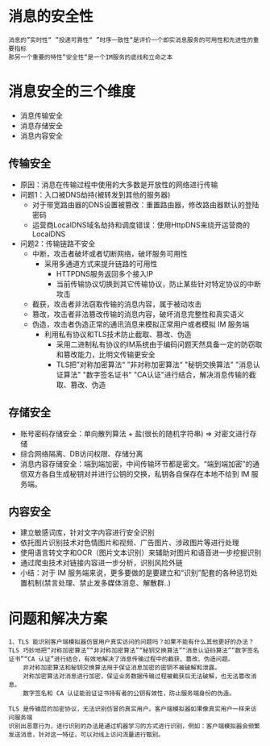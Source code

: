 # 消息的安全性
```
消息的”实时性“ ”投递可靠性“ ”时序一致性“是评价一个即实消息服务的可用性和先进性的重要指标
那另一个重要的特性”安全性“是一个IM服务的底线和立命之本
```

# 消息安全的三个维度
- 消息传输安全
- 消息存储安全
- 消息内容安全

## 传输安全
- 原因：消息在传输过程中使用的大多数是开放性的网络进行传输
- 问题1：入口被DNS劫持(被转发到其他的服务器)
    - 对于带宽路由器的DNS设置被篡改：重置路由器，修改路由器默认的登陆密码
    - 运营商LocalDNS域名劫持和调度错误：使用HttpDNS来绕开运营商的LocalDNS
- 问题2：传输链路不安全
    - 中断，攻击者破坏或者切断网络，破坏服务可用性
        - 采用多通道方式来提升链路的可用性
            - HTTPDNS服务返回多个接入IP
            - 当前传输协议切换到其它传输协议，防止某些针对特定协议的中断攻击
    - 截获，攻击者非法窃取传输的消息内容，属于被动攻击
    - 篡改，攻击者非法篡改传输的消息内容，破坏消息完整性和真实语义
    - 伪造，攻击者伪造正常的通讯消息来模拟正常用户或者模拟 IM 服务端
        - 利用私有协议和TLS技术防止截取、篡改、伪造
            - 采用二进制私有协议的IM系统由于编码问题天然具备一定的防窃取和篡改能力，比明文传输更安全
            - TLS把”对称加密算法“ ”非对称加密算法“ "秘钥交换算法" "消息认证算法" "数字签名证书" "CA认证"进行结合，解决消息传输的截取、篡改、伪造

## 存储安全
- 账号密码存储安全：单向散列算法 + 盐(很长的随机字符串) => 对密文进行存储
- 综合网络隔离、DB访问权限、存储分离
- 消息内容存储安全：端到端加密，中间传输环节都是密文。“端到端加密”的通信双方各自生成秘钥对并进行公钥的交换，私钥各自保存在本地不给到 IM 服务端。

## 内容安全
- 建立敏感词库，针对文字内容进行安全识别
- 依托图片识别技术对色情图片和视频、广告图片、涉政图片等进行处理
- 使用语言转文字和OCR（图片文本识别）来辅助对图片和语音进一步挖掘识别
- 通过爬虫技术对链接内容进一步分析，识别风险外链
- 小结：对于 IM 服务端来说，更多要做的是要建立和“识别”配套的各种惩罚处置机制(禁言处理、禁止发多媒体消息、解散群..)

# 问题和解决方案
```
1、TLS 能识别客户端模拟器仿冒用户真实访问的问题吗？如果不能有什么其他更好的办法？
TLS 巧妙地把“对称加密算法”“非对称加密算法”“秘钥交换算法”“消息认证码算法”“数字签名证书”“CA 认证”进行结合，有效地解决了消息传输过程中的截获、篡改、伪造问题。
    非对称加密算法和秘钥交换算法用于保证消息加密的密钥不被破解和泄露。
    对称加密算法对消息进行加密，保证业务数据传输过程被截获后无法破解，也无法篡改消息。
    数字签名和 CA 认证能验证证书持有者的公钥有效性，防止服务端身份的伪造。

TLS 是传输层的加密协议，无法识别仿冒的真实用户。客户端模拟器如果像真实用户一样来访问服务端
识别出恶意行为，进行识别的办法是通过机器学习的方式进行识别，例如：客户端模拟器会频繁发送消息，针对这一特征，可以对线上访问流量进行甄别。
```














